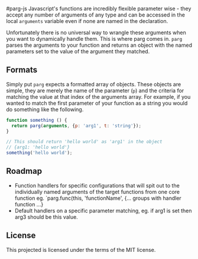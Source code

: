 #parg-js
Javascript's functions are incredibly flexible parameter wise - they accept any number of arguments of any type and can be accessed in the local `arguments` variable even if none are named in the declaration.

Unfortunately there is no universal way to wrangle these arguments when you want to dynamically handle them. This is where parg comes in. `parg` parses the arguments to your function and returns an object with the named parameters set to the value of the argument they matched.

## Formats
Simply put `parg` expects a formatted array of objects. These objects are simple, they are merely the name of the parameter (`p`) and the criteria for matching the value at that index of the arguments array. For example, if you wanted to match the first parameter of your function as a string you would do something like the following.

```javascript
function something () {
  return parg(arguments, {p: 'arg1', t: 'string'});
}

// This should return 'hello world' as 'arg1' in the object
// {arg1: 'hello world'}
something('hello world');
```

## Roadmap
- Function handlers for specific configurations that will spit out to the individually named arguments of the target functions from one core function eg. `parg.func(this, 'functionName', {... groups with handler function ...}
- Default handlers on a specific parameter matching, eg. if arg1 is set then arg3 should be this value.

## License
This projected is licensed under the terms of the MIT license.

